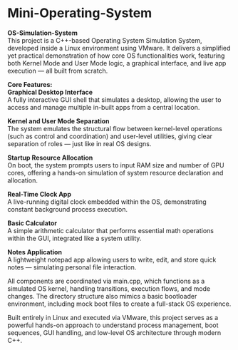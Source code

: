 # Mini-Operating-System

**OS-Simulation-System** <br>
This project is a C++-based Operating System Simulation System, developed inside a Linux environment using VMware. It delivers a simplified yet practical demonstration of how core OS functionalities work, featuring both Kernel Mode and User Mode logic, a graphical interface, and live app execution — all built from scratch.

**Core Features:** <br>
**Graphical Desktop Interface** <br>
A fully interactive GUI shell that simulates a desktop, allowing the user to access and manage multiple in-built apps from a central location.

**Kernel and User Mode Separation** <br>
The system emulates the structural flow between kernel-level operations (such as control and coordination) and user-level utilities, giving clear separation of roles — just like in real OS designs.

**Startup Resource Allocation** <br>
On boot, the system prompts users to input RAM size and number of GPU cores, offering a hands-on simulation of system resource declaration and allocation.

**Real-Time Clock App** <br>
A live-running digital clock embedded within the OS, demonstrating constant background process execution.

**Basic Calculator** <br>
A simple arithmetic calculator that performs essential math operations within the GUI, integrated like a system utility.

**Notes Application** <br>
A lightweight notepad app allowing users to write, edit, and store quick notes — simulating personal file interaction.

All components are coordinated via main.cpp, which functions as a simulated OS kernel, handling transitions, execution flows, and mode changes. The directory structure also mimics a basic bootloader environment, including mock boot files to create a full-stack OS experience.

Built entirely in Linux and executed via VMware, this project serves as a powerful hands-on approach to understand process management, boot sequences, GUI handling, and low-level OS architecture through modern C++.

